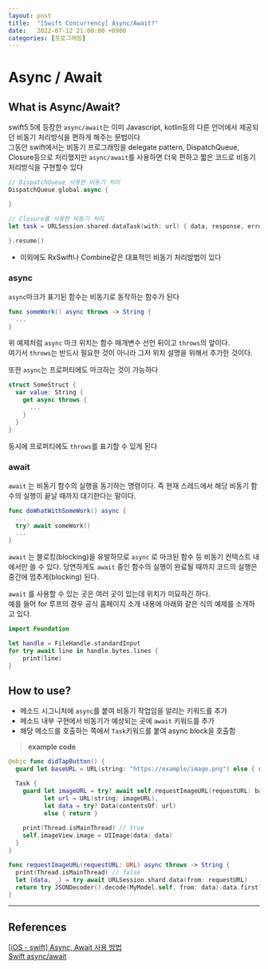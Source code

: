 ```yaml
---
layout: post
title:  "[Swift Concurrency] Async/Await?"
date:   2022-07-12 21:00:00 +0900
categories: [프로그래밍]
---
```


# Async / Await

## What is Async/Await?

swift5.5에 등장한 `async/await`는 이미 Javascript, kotlin등의 다른 언어에서 제공되던 비동기 처리방식을 편하게 해주는 문법이다  
그동안 swift에서는 비동기 프로그래밍을 delegate pattern, DispatchQueue, Closure등으로 처리했지만 `async/await`를 사용하면 더욱 편하고 짧은 코드로 비동기 처리방식을 구현할수 있다

```swift
// DispatchQueue 사용한 비동기 처리
DispatchQueue.global.async {

}

// Closure를 사용한 비동기 처리
let task = URLSession.shared.dataTask(with: url) { data, response, error in

}.resume()
```
- 이외에도 RxSwift나 Combine같은 대표적인 비동기 처리방법이 있다
  
### async
`async`마크가 표기된 함수는 비동기로 동작하는 함수가 된다
```swift
func someWork() async throws -> String {
  ...
}
```
위 예제처럼 `async` 마크 위치는 함수 매개변수 선언 뒤이고 `throws`의 앞이다.  
여기서 `throws`는 반드시 필요한 것이 아니라 그저 위치 설명을 위해서 추가한 것이다.

또한 `async`는 프로퍼티에도 마크하는 것이 가능하다
```swift
struct SomeStruct {
  var value: String {
    get async throws {
      ...
    }
  }
}
```
동시에 프로퍼티에도 `throws`를 표기할 수 있게 된다

### await
`await` 는 비동기 함수의 실행을 동기하는 명령이다. 즉 현재 스레드에서 해당 비동기 함수의 실행이 끝날 때까지 대기한다는 말이다.

```swift
func doWhatWithSomeWork() async {
  ...
  try? await someWork()
  ...
}
```
`await` 는 블로킹(blocking)을 유발하므로 `async` 로 마크된 함수 등 비동기 컨텍스트 내에서만 쓸 수 있다. 당연하게도 `await` 중인 함수의 실행이 완료될 때까지 코드의 실행은 중간에 멈추게(blocking) 된다.

`await` 를 사용할 수 있는 곳은 여러 곳이 있는데 위치가 미묘하긴 하다.  
예를 들어 for 루프의 경우 공식 홈페이지 소개 내용에 아래와 같은 식의 예제를 소개하고 있다.
```swift
import Foundation

let handle = FileHandle.standardInput
for try await line in handle.bytes.lines {
    print(line)
}
```

## How to use?

- 메소드 시그니처에 `async`를 붙여 비동기 작업임을 알리는 키워드를 추가
- 메소드 내부 구현에서 비동기가 예상되는 곳에 `await` 키워드를 추가
- 해당 메소드를 호출하는 쪽에서 `Task`키워드를 붙여 async block을 호출함
  
> **example code**

```swift
@objc func didTapButton() {
  guard let baseURL = URL(string: "https://example/image.png") else { return }

  Task {
    guard let imageURL = try? await self.requestImageURL(requestURL: baseURL),
          let url = URL(string: imageURL),
          let data = try? Data(contentsOf: url)
          else { return }
  
    print(Thread.isMainThread) // true
    self.imageView.image = UIImage(data: data)
  }
}

func requestImageURL(requestURL: URL) async throws -> String {
  print(Thread.isMainThread) // false
  let (data, _) = try await URLSession.shard.data(from: requestURL)
  return try JSONDecoder().decode(MyModel.self, from: data).data.first?.profile ?? ""
}
```

--- 

## References
[[iOS - swift] Async, Await 사용 방법](https://ios-development.tistory.com/958)  
[Swift async/await](https://seorenn.github.io/note/swift-async-await.html)